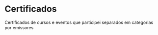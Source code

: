 # Certificados
Certificados de cursos e eventos que participei separados em categorias por emissores